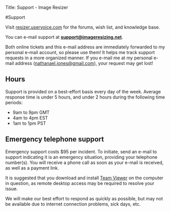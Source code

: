 Title: Support - Image Resizer

#Support

Visit [resizer.uservoice.com](http://resizer.uservoice.com/) for the forums, wish list, and knowledge base.

You can e-mail support at **support@imageresizing.net**. 

Both online tickets and this e-mail address are immediately forwarded to my personal e-mail account, so please use them! It helps me track support requests in a more organized manner. If you e-mail me at my personal e-mail address (nathanael.jones@gmail.com), your request may get lost!

## Hours

Support is provided on a best-effort basis every day of the week. Average response time is under 5 hours, and under 2 hours during the following time periods:

* 9am to 9pm GMT
* 4am to 4pm EST
* 1am to 1pm PST

## Emergency telephone support

Emergency support costs $95 per incident. To initiate, send an e-mail to support indicating it is an emergency situation, providing your telephone number(s).
You will receive a phone call as soon as your e-mail is received, as well as a payment link.

It is suggested that you download and install [Team Viewer](http://teamviewer.com) on the computer in question, as remote desktop access may be required to resolve your issue.

We will make our best effort to respond as quickly as possible, but may not be available due to internet connection problems, sick days, etc.

